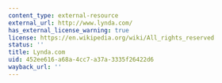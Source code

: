 ```yaml
---
content_type: external-resource
external_url: http://www.lynda.com/
has_external_license_warning: true
license: https://en.wikipedia.org/wiki/All_rights_reserved
status: ''
title: Lynda.com
uid: 452ee616-a68a-4cc7-a37a-3335f26422d6
wayback_url: ''
---
```

